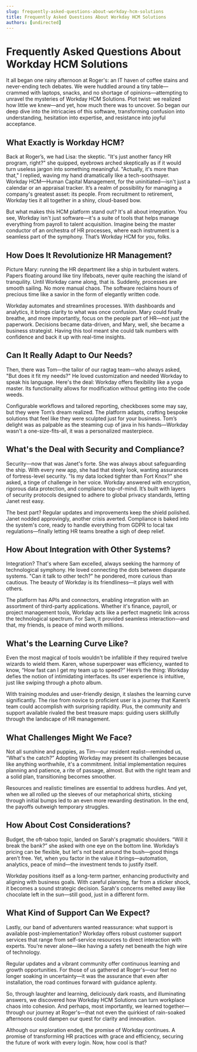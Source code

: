 ```yaml
---
slug: frequently-asked-questions-about-workday-hcm-solutions
title: Frequently Asked Questions About Workday HCM Solutions
authors: [undirected]
---
```



# Frequently Asked Questions About Workday HCM Solutions

It all began one rainy afternoon at Roger's: an IT haven of coffee stains and never-ending tech debates. We were huddled around a tiny table—crammed with laptops, snacks, and no shortage of opinions—attempting to unravel the mysteries of Workday HCM Solutions. Plot twist: we realized how little we knew—and yet, how much there was to uncover. So began our deep dive into the intricacies of this software, transforming confusion into understanding, hesitation into expertise, and resistance into joyful acceptance.

## What Exactly is Workday HCM?

Back at Roger’s, we had Lisa: the skeptic. "It's just another fancy HR program, right?" she quipped, eyebrows arched skeptically as if it would turn useless jargon into something meaningful. "Actually, it's more than that," I replied, waving my hand dramatically like a tech-soothsayer. Workday HCM—Human Capital Management, for the uninitiated—isn't just a calendar or an appraisal tracker. It’s a realm of possibility for managing a company's greatest asset: its people. From recruitment to retirement, Workday ties it all together in a shiny, cloud-based bow.

But what makes this HCM platform stand out? It's all about integration. You see, Workday isn't just software—it's a suite of tools that helps manage everything from payroll to talent acquisition. Imagine being the master conductor of an orchestra of HR processes, where each instrument is a seamless part of the symphony. That’s Workday HCM for you, folks.

## How Does It Revolutionize HR Management?

Picture Mary: running the HR department like a ship in turbulent waters. Papers floating around like tiny lifeboats, never quite reaching the island of tranquility. Until Workday came along, that is. Suddenly, processes are smooth sailing. No more manual chaos. The software reclaims hours of precious time like a savior in the form of elegantly written code.

Workday automates and streamlines processes. With dashboards and analytics, it brings clarity to what was once confusion. Mary could finally breathe, and more importantly, focus on the people part of HR—not just the paperwork. Decisions became data-driven, and Mary, well, she became a business strategist. Having this tool meant she could talk numbers with confidence and back it up with real-time insights.

## Can It Really Adapt to Our Needs?

Then, there was Tom—the tailor of our ragtag team—who always asked, "But does it fit my needs?" He loved customization and needed Workday to speak his language. Here's the deal: Workday offers flexibility like a yoga master. Its functionality allows for modification without getting into the code weeds. 

Configurable workflows and tailored reporting, checkboxes some may say, but they were Tom’s dream realized. The platform adapts, crafting bespoke solutions that feel like they were sculpted just for your business. Tom’s delight was as palpable as the steaming cup of java in his hands—Workday wasn't a one-size-fits-all, it was a personalized masterpiece.

## What's the Deal with Security and Compliance?

Security—now that was Janet's forte. She was always about safeguarding the ship. With every new app, she had that steely look, wanting assurances of fortress-level security. "Is my data locked tighter than Fort Knox?" she asked, a tinge of challenge in her voice. Workday answered with encryption, rigorous data protection, and compliance top-of-mind. It’s built with layers of security protocols designed to adhere to global privacy standards, letting Janet rest easy.

The best part? Regular updates and improvements keep the shield polished. Janet nodded approvingly, another crisis averted. Compliance is baked into the system's core, ready to handle everything from GDPR to local tax regulations—finally letting HR teams breathe a sigh of deep relief.

## How About Integration with Other Systems?

Integration? That's where Sam excelled, always seeking the harmony of technological symphony. He loved connecting the dots between disparate systems. "Can it talk to other tech?" he pondered, more curious than cautious. The beauty of Workday is its friendliness—it plays well with others.

The platform has APIs and connectors, enabling integration with an assortment of third-party applications. Whether it's finance, payroll, or project management tools, Workday acts like a perfect magnetic link across the technological spectrum. For Sam, it provided seamless interaction—and that, my friends, is peace of mind worth millions.

## What's the Learning Curve Like?

Even the most magical of tools wouldn't be infallible if they required twelve wizards to wield them. Karen, whose superpower was efficiency, wanted to know, “How fast can I get my team up to speed?” Here’s the thing: Workday defies the notion of intimidating interfaces. Its user experience is intuitive, just like swiping through a photo album.

With training modules and user-friendly design, it slashes the learning curve significantly. The rise from novice to proficient user is a journey that Karen’s team could accomplish with surprising rapidity. Plus, the community and support available rivaled the best treasure maps: guiding users skillfully through the landscape of HR management.

## What Challenges Might We Face?

Not all sunshine and puppies, as Tim—our resident realist—reminded us, “What's the catch?” Adopting Workday may present its challenges because like anything worthwhile, it's a commitment. Initial implementation requires planning and patience, a rite of passage, almost. But with the right team and a solid plan, transitioning becomes smoother.

Resources and realistic timelines are essential to address hurdles. And yet, when we all rolled up the sleeves of our metaphorical shirts, sticking through initial bumps led to an even more rewarding destination. In the end, the payoffs outweigh temporary struggles.

## How About Cost Considerations?

Budget, the oft-taboo topic, landed on Sarah's pragmatic shoulders. “Will it break the bank?” she asked with one eye on the bottom line. Workday’s pricing can be flexible, but let's not beat around the bush—good things aren’t free. Yet, when you factor in the value it brings—automation, analytics, peace of mind—the investment tends to justify itself.

Workday positions itself as a long-term partner, enhancing productivity and aligning with business goals. With careful planning, far from a sticker shock, it becomes a sound strategic decision. Sarah's concerns melted away like chocolate left in the sun—still good, just in a different form.

## What Kind of Support Can We Expect?

Lastly, our band of adventurers wanted reassurance: what support is available post-implementation? Workday offers robust customer support services that range from self-service resources to direct interaction with experts. You’re never alone—like having a safety net beneath the high wire of technology.

Regular updates and a vibrant community offer continuous learning and growth opportunities. For those of us gathered at Roger's—our feet no longer soaking in uncertainty—it was the assurance that even after installation, the road continues forward with guidance aplenty.

So, through laughter and learning, deliciously dark roasts, and illuminating answers, we discovered how Workday HCM Solutions can turn workplace chaos into cohesion. And perhaps, most importantly, we learned together—through our journey at Roger's—that not even the quirkiest of rain-soaked afternoons could dampen our quest for clarity and innovation.

Although our exploration ended, the promise of Workday continues. A promise of transforming HR practices with grace and efficiency, securing the future of work with every login. Now, how cool is that?